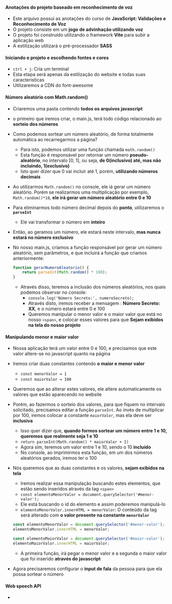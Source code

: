 #### Anotações do projeto baseado em reconhecimento de voz

- Este arquivo possui as anotações do curso de __JavaScript: Validações e Reconhecimento de Voz__
- O projeto consiste em um __jogo de advinhação utilizando voz__
- O projeto foi construído utilizando o framework __Vite__ para subir a aplicação web
- A estilização utilizará o pré-processador __SASS__

#### Iniciando o projeto e escolhendo fontes e cores

- `ctrl + j`: Cria um terminal
- Esta etapa será apenas da estilização do website e todas suas características
- Utilizaremos a CDN do font-awesome

#### Número aleatório com Math.random()

- Criaremos uma pasta contendo __todos os arquivos javascript__
- o primeiro que iremos criar, o main.js, terá todo código relacionado ao __sorteio dos números__
- Como podemos sortear um número aleatório, de forma totalmente automática ao recarregarmos a página?
  - Para isto, podemos utilizar uma função chamada `math.random()`
  - Esta função é responsável por retornar um número __pseudo-aleatório__, no intervalo [0, 1], ou seja, __de 0(inclusivo) até, mas não incluindo, 1(exclusivo)__
  - Isto quer dizer que 0 vai incluir até 1, porém, __utilizando números decimais__
- Ao utilizarmos `Math.random()` no console, ele iá gerar um número aleatório. Porém se realizarmos uma multiplicação por exemplo, `Math.random()*10`, __ele irá gerar um número aleatório entre 0 e 10__
- Para eliminarmos todo número decimal depois do __ponto__, utilizaremos o __`parseInt`__
  - Ele vai transformar o número em __inteiro__
- Então, ao geramos um número, ele estará neste intervalo, __mas nunca estará no número exclusivo__
- No nosso main.js, criamos a função responsável por gerar um número aleatório, sem parâmetros, e que incluirá a função que criamos anteriormente:

    ```js
    function gerarNumeroAleatorio() {
        return parseInt(Math.random() * 100);
    }
    ```

  - Através disso, teremos a inclusão dos números aleatórios, nos quais podemos observar no console:
    - `console.log('Número Secreto:', numeroSecreto);`
    - Através disto, iremos receber a mensagem : __Número Secreto: XX__, e o número estará entre 0 e 100
    - Queremos manipular o menor valor e o maior valor que está no nosso `<span>`, e colocar esses valores para que __Sejam exibidos na tela do nosso projeto__

#### Manipulando menor e maior valor

- Nossa aplicação terá um valor entre 0 e 100, e precisamos que este valor altere-se no javascript quanto na página
- Iremos criar duas constantes contendo __o maior e menor valor__
  - `const menorValor = 1`
  - `const maiorValor = 100`
- Queremos que ao alterar estes valores, ele altere automaticamente os valores que estão aparecendo no website
- Porém, ao fazermos o sorteio dos valores, para que fiquem no intervalo solicitado, precisamos editar a função `parseInt`. Ao invés de multiplicar por 100, iremos colocar a constante `maiorValor`, mas ela deve ser __inclusiva__
  - Isso quer dizer que, __quando formos sortear um número entre 1 e 10, queremos que realmente seja 1 e 10__
  - `return parseInt(Math.random() * maiorValor + 1)`
  - Agora sim, teremos um valor entre 1 e 10, sendo o 10 __incluído__
  - No console, ao imprimirmos esta função, em um dos números aleatórios gerados, iremos ter o 100
- Nós queremos que as duas constantes e os valores, __sejam exibidos na tela__
  - Iremos realizar essa manipulação buscando estes elementos, que estão sendo inseridos através da tag `<span>`
  - `const elementoMenorValor = document.querySelector('#menor-valor');`
  - Ele está buscando o id do elemento e assim poderemos manipulá-lo
  - `elementoMenorValor.innerHTML = menorValor`: O conteúdo da tag será alterado com __o valor presente na constante `menorValor`__
  
  ```js
  const elementoMenorValor = document.querySelector('#menor-valor');
  elementoMenorValor.innerHTML = menorValor;

  const elementoMaiorValor = document.querySelector('#maior-valor');
  elementoMaiorValor.innerHTML = maiorValor;
  ```

  - A primeira função, irá pegar o menor valor e a segunda o maior valor que foi inserido __através do javascript__
- Agora precisaremos configurar o __input de fala__ da pessoa para que ela possa sortear o número

#### Web speech API

- 